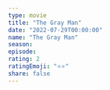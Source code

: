 ```yaml
--- 
type: movie 
title: "The Gray Man" 
date: "2022-07-29T00:00:00" 
name: "The Gray Man" 
season: 
episode: 
rating: 2 
ratingEmoji: "⭐️⭐️" 
share: false 
---
```


